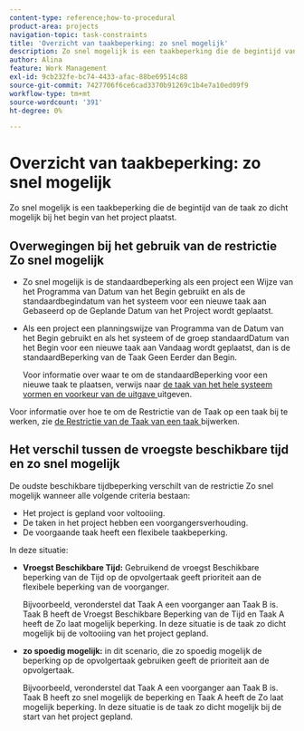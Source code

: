 ```yaml
---
content-type: reference;how-to-procedural
product-area: projects
navigation-topic: task-constraints
title: 'Overzicht van taakbeperking: zo snel mogelijk'
description: Zo snel mogelijk is een taakbeperking die de begintijd van de taak zo dicht mogelijk bij het begin van het project plaatst.
author: Alina
feature: Work Management
exl-id: 9cb232fe-bc74-4433-afac-88be69514c88
source-git-commit: 7427706f6ce6cad3370b91269c1b4e7a10ed09f9
workflow-type: tm+mt
source-wordcount: '391'
ht-degree: 0%

---
```


# Overzicht van taakbeperking: zo snel mogelijk

Zo snel mogelijk is een taakbeperking die de begintijd van de taak zo dicht mogelijk bij het begin van het project plaatst.

## Overwegingen bij het gebruik van de restrictie Zo snel mogelijk

* Zo snel mogelijk is de standaardbeperking als een project een Wijze van het Programma van Datum van het Begin gebruikt en als de standaardbegindatum van het systeem voor een nieuwe taak aan Gebaseerd op de Geplande Datum van het Project wordt geplaatst.

* Als een project een planningswijze van Programma van de Datum van het Begin gebruikt en als het systeem of de groep standaardDatum van het Begin voor een nieuwe taak aan Vandaag wordt geplaatst, dan is de standaardBeperking van de Taak Geen Eerder dan Begin.

  Voor informatie over waar te om de standaardBeperking voor een nieuwe taak te plaatsen, verwijs naar [ de taak van het hele systeem vormen en voorkeur van de uitgave ](../../../administration-and-setup/set-up-workfront/configure-system-defaults/set-task-issue-preferences.md) uitgeven.

Voor informatie over hoe te om de Restrictie van de Taak op een taak bij te werken, zie [ de Restrictie van de Taak van een taak ](../../../manage-work/tasks/task-constraints/update-task-constraint-of-task.md) bijwerken.

<!--
<div data-mc-conditions="QuicksilverOrClassic.Draft mode">
<p>(NOTE: replaced with new article linked above) </p>
<p>To update the Task Constraint to As Soon As Possible: </p>
<ol>
<li value="1">Go to a task whose Task Constraint you want to update.</li>
<li value="2"> <p data-mc-conditions="QuicksilverOrClassic.Quicksilver">Click the <strong>More</strong> icon <img src="assets/qs-more-icon-on-an-object.png"> next to the task name, then click <strong>Edit</strong>.</p> </li>
<li value="3"> <p>In the <strong>Overview</strong> section, expand the <strong>Task Constraint</strong> drop-down menu.</p> </li>
<li value="4"> <p>Select <strong>As Soon As Possible</strong>.</p> </li>
<li value="5">Click <strong>Save Changes</strong>. </li>
</ol>
</div>
-->

## Het verschil tussen de vroegste beschikbare tijd en zo snel mogelijk

<!--
<p data-mc-conditions="QuicksilverOrClassic.Draft mode">(NOTE: [! This section is duplicated in "Earliest Available Time"])&nbsp;</p>
-->

De oudste beschikbare tijdbeperking verschilt van de restrictie Zo snel mogelijk wanneer alle volgende criteria bestaan:

* Het project is gepland voor voltooiing.
* De taken in het project hebben een voorgangersverhouding.
* De voorgaande taak heeft een flexibele taakbeperking.

In deze situatie:

* **Vroegst Beschikbare Tijd:** Gebruikend de vroegst Beschikbare beperking van de Tijd op de opvolgertaak geeft prioriteit aan de flexibele beperking van de voorganger.

  Bijvoorbeeld, veronderstel dat Taak A een voorganger aan Taak B is. Taak B heeft de Vroegst Beschikbare Beperking van de Tijd en Taak A heeft de Zo laat mogelijk beperking. In deze situatie is de taak zo dicht mogelijk bij de voltooiing van het project gepland.

* **zo spoedig mogelijk:** in dit scenario, die zo spoedig mogelijk de beperking op de opvolgertaak gebruiken geeft de prioriteit aan de opvolgertaak.

  Bijvoorbeeld, veronderstel dat Taak A een voorganger aan Taak B is. Taak B heeft zo snel mogelijk de beperking en Taak A heeft de Zo laat mogelijk beperking. In deze situatie is de taak zo dicht mogelijk bij de start van het project gepland.
